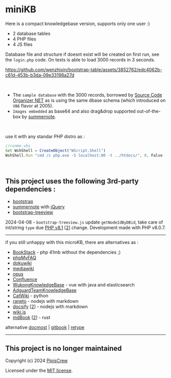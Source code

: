 # miniKB
Here is a compact knowledgebase version, supports only one user :)  

* 2 database tables
* 4 PHP files
* 4 JS files  

Database file and structure if doesnt exist will be created on first run, see the `login.php` code. On tests is able to load 3000 records in 3 seconds.
&nbsp;

https://github.com/wenzhixin/bootstrap-table/assets/3852762/edc4062b-c61d-453b-b3da-09e33198a27d

&nbsp;

* The `sample database` with the 3000 records, borrowed by [Source Code Organizer NET](https://www.pipiscrew.com/threads/source-code-organizer-net-v2-0.8/) as is using the same dbase schema (which introduced on `VB6` flavor at 2005).  
* `Images embedded` as base64 and also drag&drop supported out-of-the-box by [summernote](https://github.com/summernote/summernote/).  

&nbsp;

use it with any standar PHP distro as :
```js
//runme.vbs
Set WshShell = CreateObject("WScript.Shell")
WshShell.Run "cmd /c php.exe -S localhost:80 -t ../htdocs/", 0, False
```  

&nbsp;

## This project uses the following 3rd-party dependencies :
* [bootstrap](https://getbootstrap.com/)
* [summernote](https://github.com/summernote/summernote/) with [jQuery](https://github.com/jquery/jquery)
* [bootstrap-treeview](https://github.com/jonmiles/bootstrap-treeview)  

2024-04-08 - `bootstrap-treeview.js` update `getNodeIdByDBid`, take care of int/string `type` due [PHP v8.1](https://www.php.net/manual/en/migration81.incompatible.php#migration81.incompatible.pdo.mysql) [[2](https://github.com/doctrine/dbal/issues/5228)] change. Development made with PHP v8.0.7.  

---

if you still unhappy with this microKB, there are alternatives as :  
* [BookStack](https://github.com/BookStackApp/BookStack) - php 41mb without the dependencies ;)
* [phpMyFAQ](http://www.phpmyfaq.de/)
* [dokuwiki](https://www.dokuwiki.org/)
* [mediawiki](https://www.mediawiki.org/)
* [opus](https://github.com/ziishaned/opus)
* [Confluence](https://www.atlassian.com/software/confluence/download-archives)
* [WukongKnowledgeBase](https://github.com/WuKongOpenSource/Wukong_KnowledgeBase) - vue with java and elasticsearch
* [AdguardTeamKnowledgeBase](https://github.com/AdguardTeam/KnowledgeBase)
* [CatWiki](https://github.com/cabalamat/catwiki) - python
* [raneto](https://raneto.com/) - nodejs with markdown
* [docsify](https://docsify.js.org/) [[2](https://blog.stackademic.com/the-fast-way-to-create-documents-docsify-b92397947512)] - nodejs with markdown
* [wiki.js](https://js.wiki/)
* [mdBook](https://github.com/rust-lang/mdBook) [[2](https://rust-lang.github.io/mdBook/guide/creating.html)] - rust


alternative [docmost](https://docmost.com) | [gitbook](https://github.com/GitbookIO/gitbook) | [retype](https://retype.com/)  

---

## This project is no longer maintained
Copyright (c) 2024 [PipisCrew](http://pipiscrew.com)  

Licensed under the [MIT license](http://www.opensource.org/licenses/mit-license.php).